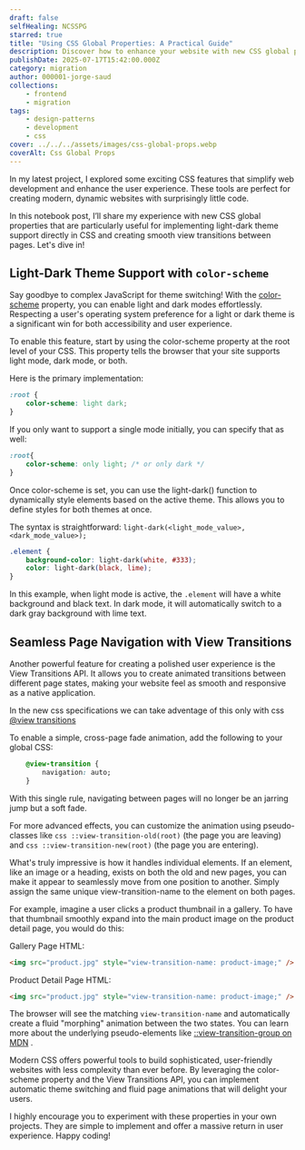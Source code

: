```yaml
---
draft: false
selfHealing: NCSSPG
starred: true
title: "Using CSS Global Properties: A Practical Guide"
description: Discover how to enhance your website with new CSS global properties for theme support and smooth transitions, simplifying web development.
publishDate: 2025-07-17T15:42:00.000Z
category: migration
author: 000001-jorge-saud
collections:
    - frontend
    - migration
tags:
    - design-patterns
    - development
    - css
cover: ../../../assets/images/css-global-props.webp
coverAlt: Css Global Props
---
```

In my latest project, I explored some exciting CSS features that simplify web development and enhance the user experience. These tools are perfect for creating modern, dynamic websites with surprisingly little code.

In this notebook post, I’ll share my experience with new CSS global properties that are particularly useful for implementing light-dark theme support directly in CSS and creating smooth view transitions between pages. Let's dive in!


## Light-Dark Theme Support with ```color-scheme```

Say goodbye to complex JavaScript for theme switching! With the [color-scheme](https://developer.mozilla.org/en-US/docs/Web/CSS/color-scheme) property, you can enable light and dark modes effortlessly. Respecting a user's operating system preference for a light or dark theme is a significant win for both accessibility and user experience.

To enable this feature, start by using the color-scheme property at the root level of your CSS. This property tells the browser that your site supports light mode, dark mode, or both.

Here is the primary implementation:

```css
:root {
    color-scheme: light dark;
}
``` 
If you only want to support a single mode initially, you can specify that as well:

```css
:root{
    color-scheme: only light; /* or only dark */
}
``` 


Once color-scheme is set, you can use the light-dark() function to dynamically style elements based on the active theme. This allows you to define styles for both themes at once.

The syntax is straightforward: ```light-dark(<light_mode_value>, <dark_mode_value>);```

```css
.element {
    background-color: light-dark(white, #333);
    color: light-dark(black, lime);
}
```

In this example, when light mode is active, the ```.element``` will have a white background and black text. In dark mode, it will automatically switch to a dark gray background with lime text.



## Seamless Page Navigation with View Transitions

Another powerful feature for creating a polished user experience is the View Transitions API. It allows you to create animated transitions between different page states, making your website feel as smooth and responsive as a native application.

In the new css specifications we can take adventage of this only with css [@view transitions](https://developer.mozilla.org/en-US/docs/Web/CSS/@view-transition)

To enable a simple, cross-page fade animation, add the following to your global CSS:

```css
    @view-transition {
		navigation: auto;
	}
```

With this single rule, navigating between pages will no longer be an jarring jump but a soft fade.

For more advanced effects, you can customize the animation using pseudo-classes like ```css ::view-transition-old(root)``` (the page you are leaving) and ```css ::view-transition-new(root)``` (the page you are entering).

What's truly impressive is how it handles individual elements. If an element, like an image or a heading, exists on both the old and new pages, you can make it appear to seamlessly move from one position to another. Simply assign the same unique view-transition-name to the element on both pages.

For example, imagine a user clicks a product thumbnail in a gallery. To have that thumbnail smoothly expand into the main product image on the product detail page, you would do this:

Gallery Page HTML:

```html
<img src="product.jpg" style="view-transition-name: product-image;" />
```

Product Detail Page HTML:

```html
<img src="product.jpg" style="view-transition-name: product-image;" />
```
The browser will see the matching ```view-transition-name``` and automatically create a fluid "morphing" animation between the two states. You can learn more about the underlying pseudo-elements like [::view-transition-group on MDN](https://developer.mozilla.org/en-US/docs/Web/CSS/::view-transition-group) .

Modern CSS offers powerful tools to build sophisticated, user-friendly websites with less complexity than ever before. By leveraging the color-scheme property and the View Transitions API, you can implement automatic theme switching and fluid page animations that will delight your users.

I highly encourage you to experiment with these properties in your own projects. They are simple to implement and offer a massive return in user experience. Happy coding!